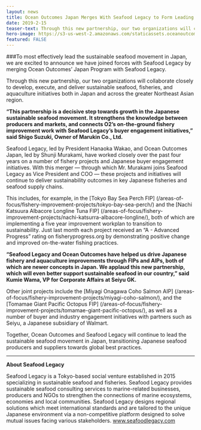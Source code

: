 ```yaml
---
layout: news
title: Ocean Outcomes Japan Merges With Seafood Legacy to Form Leading Japanese Sustainable Seafood and Fisheries Partnership
date: 2019-2-15
teaser-text: Through this new partnership, our two organizations will collaborate closely to develop, execute, and deliver sustainable seafood, fisheries, and aquaculture initiatives both in Japan and across the greater Northeast Asian region.
hero-image: https://s3-us-west-2.amazonaws.com/staticassets.oceanoutcomes.org/news+and+analysis/hero+images/O2-SFL-merger-hero.jpg
featured: FALSE
---
```

###To most effectively lead the sustainable seafood movement in Japan, we are excited to announce we have joined forces with Seafood Legacy by merging Ocean Outcomes’ Japan Program with Seafood Legacy.

Through this new partnership, our two organizations will collaborate closely to develop, execute, and deliver sustainable seafood, fisheries, and aquaculture initiatives both in Japan and across the greater Northeast Asian region.

**“This partnership is a decisive step towards growth in the Japanese sustainable seafood movement. It strengthens the knowledge between producers and markets, and connects O2’s on-the-ground fishery improvement work with Seafood Legacy’s buyer engagement initiatives,” said Shigo Suzuki, Owner of Marukin Co., Ltd.**

Seafood Legacy, led by President Hanaoka Wakao, and Ocean Outcomes Japan, led by Shunji Murakami, have worked closely over the past four years on a number of fishery projects and Japanese buyer engagement initiatives. With this merger — through which Mr. Murakami joins Seafood Legacy as Vice President and COO — these projects and initiatives will continue to deliver sustainability outcomes in key Japanese fisheries and seafood supply chains.

This includes, for example, in the [Tokyo Bay Sea Perch FIP] (/areas-of-focus/fishery-improvement-projects/tokyo-bay-sea-perch/) and the [Nachi Katsuura Albacore Longline Tuna FIP] (/areas-of-focus/fishery-improvement-projects/nachi-katsurra-albacore-longline/), both of which are implementing a five year improvement workplan to transition to sustainability. Just last month each project received an “A - Advanced Progress” rating on fisheryprogress.org by demonstrating positive change and improved on-the-water fishing practices.

**“Seafood Legacy and Ocean Outcomes have helped us drive Japanese fishery and aquaculture improvements through FIPs and AIPs, both of which are newer concepts in Japan. We applaud this new partnership, which will even better support sustainable seafood in our country,” said Kumie Wama, VP for Corporate Affairs at Seiyu GK.**

Other joint projects include the [Miyagi Onagawa Coho Salmon AIP] (/areas-of-focus/fishery-improvement-projects/miyagi-coho-salmon/), and the [Tomamae Giant Pacific Octopus FIP] (/areas-of-focus/fishery-improvement-projects/tomamae-giant-pacific-octopus/), as well as a number of buyer and industry engagement initiatives with partners such as Seiyu, a Japanese subsidiary of Walmart.

Together, Ocean Outcomes and Seafood Legacy will continue to lead the sustainable seafood movement in Japan, transitioning Japanese seafood producers and suppliers towards global best practices.

----

**About Seafood Legacy**

Seafood Legacy is a Tokyo-based social venture established in 2015 specializing in sustainable seafood and fisheries. Seafood Legacy provides sustainable seafood consulting services to marine-related businesses, producers and NGOs to strengthen the connections of marine ecosystems, economies and local communities. Seafood Legacy designs regional solutions which meet international standards and are tailored to the unique Japanese environment via a non-competitive platform designed to solve mutual issues facing various stakeholders. <a href="https://seafoodlegacy.com/" target="_blank">www.seafoodlegacy.com</a>
